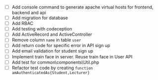 - [ ] Add console command to generate apache virtual hosts for frontend, backend and api
- [ ] Add migration for database
- [ ] Add RBAC
- [ ] Add testing with codeception
- [ ] Add ActiveRecord and ActiveController
- [ ] Remove column ```name``` in table ```user```
- [ ] Add return code for specific error in API sign up
- [ ] Add email validation for student sign up
- [ ] Implement train face in server. Reuse train face in User API
- [ ] Add test for common\components\Util.php
- [ ] Refactor test code by creating ```function amAuthenticatedAs{Student,Lecturer}```